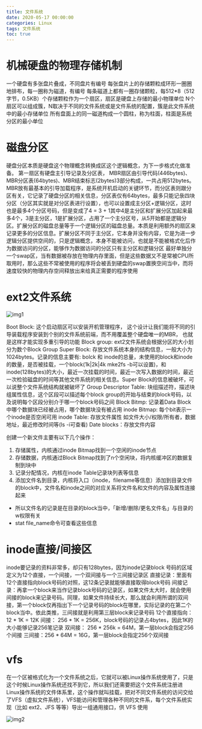 ```yaml
---
title: 文件系统
date: 2020-05-17 00:00:00
categories: Linux
tags: 文件系统
toc: true
---
```


# 机械硬盘的物理存储机制

一个硬盘有多张盘片叠成，不同盘片有编号
每张盘片上的存储颗粒成环形一圈圈地排布，每一圈称为磁道，有编号
每条磁道上都有一圈存储颗粒，每512\*8（512字节，0.5KB）个存储颗粒作为一个扇区，扇区是硬盘上存储的最小物理单位
N个扇区可以组成簇，N取决于不同的文件系统或是文件系统的配置，簇是此文件系统中的最小存储单位
所有盘面上的同一磁道构成一个圆柱，称为柱面，柱面是系统分区的最小单位

# 磁盘分区

硬盘分区本质是硬盘这个物理概念转换成区这个逻辑概念，为下一步格式化做准备。
第一扇区有硬盘主引导记录及分区表， MBR扇区由引导代码(446bytes)、MBR分区表(64bytes)、MBR结束标志(2bytes)3部分构成，一共占用512bytes。MBR放有最基本的引导加载程序，是系统开机启动的关键环节，而分区表则跟分区有关，它记录了硬盘分区的相关信息，分区表仅有64bytes，最多只能记彔四块分区（分区其实就是对分区表进行设置），也可以设置成主分区+逻辑分区，这时也是最多4个分区号码，但是变成了4 = 3 + 1其中4是主分区和扩展分区加起来最多4个，3是主分区，1是扩展分区，占用了一个主分区号，从5开始都是逻辑分区。扩展分区的磁盘总量等于一个逻辑分区的磁盘总量。本质是利用额外的扇区来记录更多的分区信息。扩展分区不同于主分区，它本身并没有内容，它是为进一步逻辑分区提供空间的，只是逻辑概念，本身不能被访问，也就是不能被格式化后作为数据访问的分区，能够作为数据访问的分区只有主分区和逻辑分区
最好单独分一个swap区，当有数据被存放在物理内存里面，但是这些数据又不是常被CPU所取用时，那么这些不常被使用的程序将会被丢到硬盘的swap置换空间当中，而将速度较快的物理内存空间释放出来给真正需要的程序使用


# ext2文件系统

![img1](img1.png)

Boot Block: 这个启动扇区可以安装开机管理程序， 这个设计让我们能将不同的引导装载程序安装到个别的文件系统前端，而不用覆盖整个硬盘唯一的MBR， 也就是这样才能实现多重引导的功能
Block group: ext2文件系统会根据分区的大小划分为数个Block Group
Super Block: 存放文件系统本身的结构信息，一般大小为1024bytes。记录的信息主要有: bolck 和 inode的总量，未使用的block和inode的数量，是否被挂载，一个block(1k|2k|4k mke2fs -b可以设置)，和inode(128bytes)的大小，最近一次挂载的时间，最近一次写入数据的时间，最近一次检验磁盘的时间等其他文件系统的相关信息。Super Block的信息被破坏，可以说整个文件系统结构就被破坏了
Group Descriptor Table: 块组描述符，描述块组属性信息，这个区段可以描述每个block group的开始与结束的block号码，以及说明每个区段分别介于哪一个block号码之间
Block Bitmp: 记录着Data Block中哪个数据块已经被占用，哪个数据块没有被占用
inode Bitmap: 每个bit表示一个inode是否空闲可用
inode Table: 存放文件属性 如文件大小/权限/所有者，数据地址，最近修改时间等(ls -i可查看)
Date blocks：存放文件内容

创建一个新文件主要有以下几个操作：
1. 存储属性，内核通过inode Bitmap找到一个空闲的inode节点
2. 存储数据，内核通过Block Bitmap找到了n个空闲块，将内核缓冲区的数据复制到块中
3. 记录分配情况，内核在inode Table记录块列表等信息
4. 添加文件名到目录，内核将入口（inode，filename等信息）添加到目录文件的block中，文件名和inode之间的对应关系将文件名和文件的内容及属性连接起来

* 所以文件名的记录是在目录的block当中，「新增/删除/更名文件名」与目录的w权限有关
* stat file_name命令可查看这些信息

# inode直接/间接区

inode要记录的资料非常多，却只有128bytes，因为inode记录block 号码的区域定义为12个直接，一个间接，一个双间接与一个三间接记录区
直接记录：里面有12个直接指向block号码的对照，这12条记录就能够直接取得block号码
间接记录：再拿一个block来当作记录block号码的记录区，如果文件太大时，就会使用间接的block来记录号码。同理，如果文件持续长大，那么就会利用所谓的双间接，第一个block仅再指出下一个记录号码的block在哪里，实际记录的在第二个block当中。依此类推，三间接就是利用第三层block来记录号码
12个直接指向： 12 * 1K = 12K
间接： 256 * 1K = 256K，block号码的记录占4bytes，因此1K的大小能够记录256笔记录
双间接： 256 * 256k = 64M，第一层block会指定256个间接
三间接：256 * 64M = 16G，第一层block会指定256个双间接

# vfs

在一个区被格式化为一个文件系统之后，它就可以被Linux操作系统使用了，只是这个时候Linux操作系统还找不到它，所以我们还需要把这个文件系统注册进Linux操作系统的文件体系里，这个操作就叫挂载，把对不同文件系统的访问交给了VFS（虚拟文件系统），VFS能访问和管理各种不同的文件系，每个文件系统实现（比如 ext2、JFS 等等）导出一组通用接口，供 VFS 使用

![img2](img2.png)











